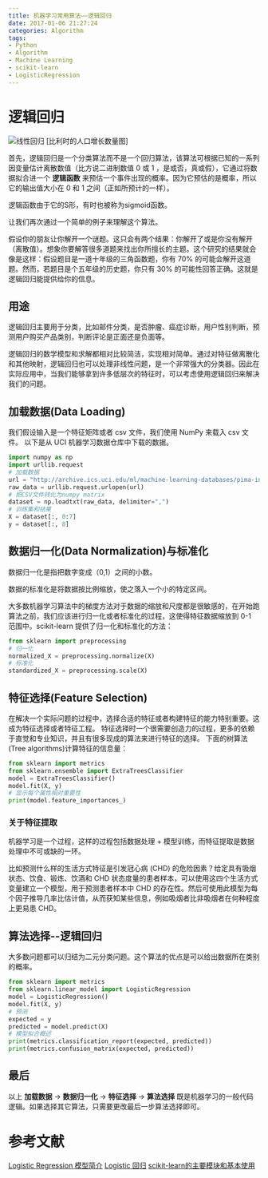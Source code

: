 ```yaml
---
title: 机器学习常用算法——逻辑回归
date: 2017-01-06 21:27:24
categories: Algorithm
tags:
- Python
- Algorithm
- Machine Learning
- scikit-learn
- LogisticRegression
---
```

# 逻辑回归

<img src="/assets/img/逻辑回归.jpg" alt="线性回归">
[比利时的人口增长数量图]

首先，逻辑回归是一个分类算法而不是一个回归算法，该算法可根据已知的一系列因变量估计离散数值（比方说二进制数值 0 或 1 ，是或否，真或假），它通过将数据拟合进一个 **逻辑函数** 来预估一个事件出现的概率。因为它预估的是概率，所以它的输出值大小在 0 和 1 之间（正如所预计的一样）。
<!-- more -->
逻辑函数由于它的S形，有时也被称为sigmoid函数。

让我们再次通过一个简单的例子来理解这个算法。

假设你的朋友让你解开一个谜题。这只会有两个结果：你解开了或是你没有解开（离散值）。想象你要解答很多道题来找出你所擅长的主题。这个研究的结果就会像是这样：假设题目是一道十年级的三角函数题，你有 70% 的可能会解开这道题。然而，若题目是个五年级的历史题，你只有 30% 的可能性回答正确。这就是逻辑回归能提供给你的信息。

## 用途

逻辑回归主要用于分类，比如邮件分类，是否肿瘤、癌症诊断，用户性别判断，预测用户购买产品类别，判断评论是正面还是负面等。

逻辑回归的数学模型和求解都相对比较简洁，实现相对简单。通过对特征做离散化和其他映射，逻辑回归也可以处理非线性问题，是一个非常强大的分类器。因此在实际应用中，当我们能够拿到许多低层次的特征时，可以考虑使用逻辑回归来解决我们的问题。


## 加载数据(Data Loading)

我们假设输入是一个特征矩阵或者 csv 文件，我们使用 NumPy 来载入 csv 文件。
以下是从 UCI 机器学习数据仓库中下载的数据。
```python
import numpy as np
import urllib.request
# 加载数据
url = "http://archive.ics.uci.edu/ml/machine-learning-databases/pima-indians-diabetes/pima-indians-diabetes.data"
raw_data = urllib.request.urlopen(url)
# 把CSV文件转化为numpy matrix
dataset = np.loadtxt(raw_data, delimiter=",")
# 训练集和结果
X = dataset[:, 0:7]
y = dataset[:, 8]
```

## 数据归一化(Data Normalization)与标准化

数据归一化是指把数字变成（0,1）之间的小数。

数据的标准化是将数据按比例缩放，使之落入一个小的特定区间。

大多数机器学习算法中的梯度方法对于数据的缩放和尺度都是很敏感的，在开始跑算法之前，我们应该进行归一化或者标准化的过程，这使得特征数据缩放到 0-1 范围中。scikit-learn 提供了归一化和标准化的方法：

```python
from sklearn import preprocessing
# 归一化
normalized_X = preprocessing.normalize(X)
# 标准化
standardized_X = preprocessing.scale(X)
```

## 特征选择(Feature Selection)

在解决一个实际问题的过程中，选择合适的特征或者构建特征的能力特别重要。这成为特征选择或者特征工程。
特征选择时一个很需要创造力的过程，更多的依赖于直觉和专业知识，并且有很多现成的算法来进行特征的选择。
下面的树算法(Tree algorithms)计算特征的信息量：

```python
from sklearn import metrics
from sklearn.ensemble import ExtraTreesClassifier
model = ExtraTreesClassifier()
model.fit(X, y)
# 显示每个属性相对重要性
print(model.feature_importances_)
```

### 关于特征提取

机器学习是一个过程，这样的过程包括数据处理 + 模型训练，而特征提取是数据处理中不可或缺的一环。

比如预测什么样的生活方式特征是引发冠心病 (CHD) 的危险因素？给定具有吸烟状态、饮食、锻炼、饮酒和 CHD 状态度量的患者样本，可以使用这四个生活方式变量建立一个模型，用于预测患者样本中 CHD 的存在性。然后可使用此模型为每个因子推导几率比估计值，从而获知某些信息，例如吸烟者比非吸烟者在何种程度上更易患 CHD。

## 算法选择--逻辑回归

大多数问题都可以归结为二元分类问题。这个算法的优点是可以给出数据所在类别的概率。

```python
from sklearn import metrics
from sklearn.linear_model import LogisticRegression
model = LogisticRegression()
model.fit(X, y)
# 预测
expected = y
predicted = model.predict(X)
# 模型拟合概述
print(metrics.classification_report(expected, predicted))
print(metrics.confusion_matrix(expected, predicted))
```

## 最后

以上 **加载数据** -> **数据归一化** -> **特征选择** -> **算法选择** 既是机器学习的一般代码逻辑。如果选择其它算法，只需要更改最后一步算法选择即可。

# 参考文献
[Logistic Regression 模型简介](http://tech.meituan.com/intro_to_logistic_regression.html)
[Logistic 回归](http://www.ibm.com/support/knowledgecenter/zh/SSLVMB_22.0.0/com.ibm.spss.statistics.help/spss/regression/idh_lreg.htm)
[scikit-learn的主要模块和基本使用](http://blog.jasonding.top/2015/04/17/Machine%20Learning%20Experiments/%E3%80%90%E6%9C%BA%E5%99%A8%E5%AD%A6%E4%B9%A0%E5%AE%9E%E9%AA%8C%E3%80%91scikit-learn%E7%9A%84%E4%B8%BB%E8%A6%81%E6%A8%A1%E5%9D%97%E5%92%8C%E5%9F%BA%E6%9C%AC%E4%BD%BF%E7%94%A8/#逻辑回归)
